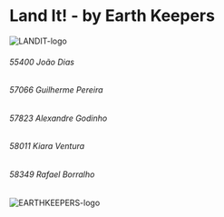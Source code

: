 # Land It! - by Earth Keepers

![LANDIT-logo](https://user-images.githubusercontent.com/57989060/168095812-918141e8-4b1e-4a69-95fd-6de7d330c3ed.png)

<h6>55400 João Dias</h6>
<h6>57066 Guilherme Pereira</h6>
<h6>57823 Alexandre Godinho</h6>
<h6>58011 Kiara Ventura</h6>
<h6>58349 Rafael Borralho</h6>

![EARTHKEEPERS-logo](https://user-images.githubusercontent.com/57989060/168096189-e883b0e9-37da-4db1-9e26-a2bee71de8b7.png)


